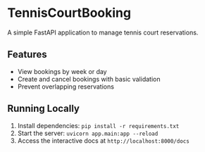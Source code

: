 # TennisCourtBooking

A simple FastAPI application to manage tennis court reservations.

## Features
- View bookings by week or day
- Create and cancel bookings with basic validation
- Prevent overlapping reservations

## Running Locally
1. Install dependencies: `pip install -r requirements.txt`
2. Start the server: `uvicorn app.main:app --reload`
3. Access the interactive docs at `http://localhost:8000/docs`

